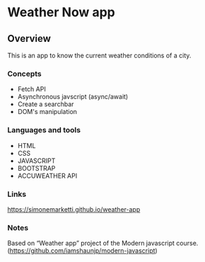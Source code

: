 # Weather Now app

## Overview

This is an app to know the current weather conditions of a city.

### Concepts

- Fetch API
- Asynchronous javscript (async/await)
- Create a searchbar
- DOM's manipulation

### Languages and tools

- HTML
- CSS
- JAVASCRIPT
- BOOTSTRAP
- ACCUWEATHER API

### Links

https://simonemarketti.github.io/weather-app

### Notes

Based on “Weather app” project of the Modern javascript course. (https://github.com/iamshaunjp/modern-javascript)
